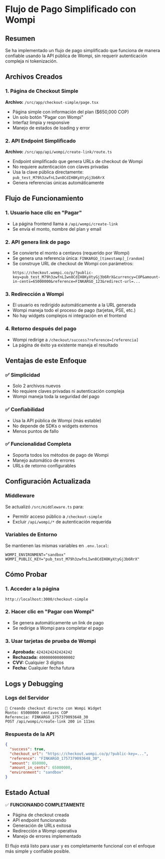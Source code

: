 # Flujo de Pago Simplificado con Wompi

## Resumen
Se ha implementado un flujo de pago simplificado que funciona de manera confiable usando la API pública de Wompi, sin requerir autenticación compleja ni tokenización.

## Archivos Creados

### 1. Página de Checkout Simple
**Archivo:** `/src/app/checkout-simple/page.tsx`
- Página simple con información del plan ($650,000 COP)
- Un solo botón "Pagar con Wompi" 
- Interfaz limpia y responsive
- Manejo de estados de loading y error

### 2. API Endpoint Simplificado
**Archivo:** `/src/app/api/wompi/create-link/route.ts`
- Endpoint simplificado que genera URLs de checkout de Wompi
- No requiere autenticación con claves privadas
- Usa la clave pública directamente: `pub_test_M79h3zwfnLIwn8CdIH8KyXtyGj3b6RrX`
- Genera referencias únicas automáticamente

## Flujo de Funcionamiento

### 1. Usuario hace clic en "Pagar"
- La página frontend llama a `/api/wompi/create-link`
- Se envía el monto, nombre del plan y email

### 2. API genera link de pago
- Se convierte el monto a centavos (requerido por Wompi)
- Se genera una referencia única: `FINKARGO_[timestamp]_[random]`
- Se construye URL de checkout de Wompi con parámetros:
  ```
  https://checkout.wompi.co/p/?public-key=pub_test_M79h3zwfnLIwn8CdIH8KyXtyGj3b6RrX&currency=COP&amount-in-cents=65000000&reference=FINKARGO_123&redirect-url=...
  ```

### 3. Redirección a Wompi
- El usuario es redirigido automáticamente a la URL generada
- Wompi maneja todo el proceso de pago (tarjetas, PSE, etc.)
- No hay widgets complejos ni integración en el frontend

### 4. Retorno después del pago
- Wompi redirige a `/checkout/success?reference=[referencia]`
- La página de éxito ya existente maneja el resultado

## Ventajas de este Enfoque

### ✅ Simplicidad
- Solo 2 archivos nuevos
- No requiere claves privadas ni autenticación compleja
- Wompi maneja toda la seguridad del pago

### ✅ Confiabilidad  
- Usa la API pública de Wompi (más estable)
- No depende de SDKs o widgets externos
- Menos puntos de fallo

### ✅ Funcionalidad Completa
- Soporta todos los métodos de pago de Wompi
- Manejo automático de errores
- URLs de retorno configurables

## Configuración Actualizada

### Middleware
Se actualizó `/src/middleware.ts` para:
- Permitir acceso público a `/checkout-simple`
- Excluir `/api/wompi/*` de autenticación requerida

### Variables de Entorno
Se mantienen las mismas variables en `.env.local`:
```env
WOMPI_ENVIRONMENT="sandbox"
WOMPI_PUBLIC_KEY="pub_test_M79h3zwfnLIwn8CdIH8KyXtyGj3b6RrX"
```

## Cómo Probar

### 1. Acceder a la página
```
http://localhost:3000/checkout-simple
```

### 2. Hacer clic en "Pagar con Wompi"
- Se genera automáticamente un link de pago
- Se redirige a Wompi para completar el pago

### 3. Usar tarjetas de prueba de Wompi
- **Aprobada:** `4242424242424242`
- **Rechazada:** `4000000000000002`
- **CVV:** Cualquier 3 dígitos
- **Fecha:** Cualquier fecha futura

## Logs y Debugging

### Logs del Servidor
```
🚀 Creando checkout directo con Wompi Widget
Monto: 65000000 centavos COP
Referencia: FINKARGO_1757379093648_30
POST /api/wompi/create-link 200 in 111ms
```

### Respuesta de la API
```json
{
  "success": true,
  "checkout_url": "https://checkout.wompi.co/p/?public-key=...",
  "reference": "FINKARGO_1757379093648_30",
  "amount": 650000,
  "amount_in_cents": 65000000,
  "environment": "sandbox"
}
```

## Estado Actual

✅ **FUNCIONANDO COMPLETAMENTE**
- Página de checkout creada
- API endpoint funcionando  
- Generación de URLs exitosa
- Redirección a Wompi operativa
- Manejo de errores implementado

El flujo está listo para usar y es completamente funcional con el enfoque más simple y confiable posible.